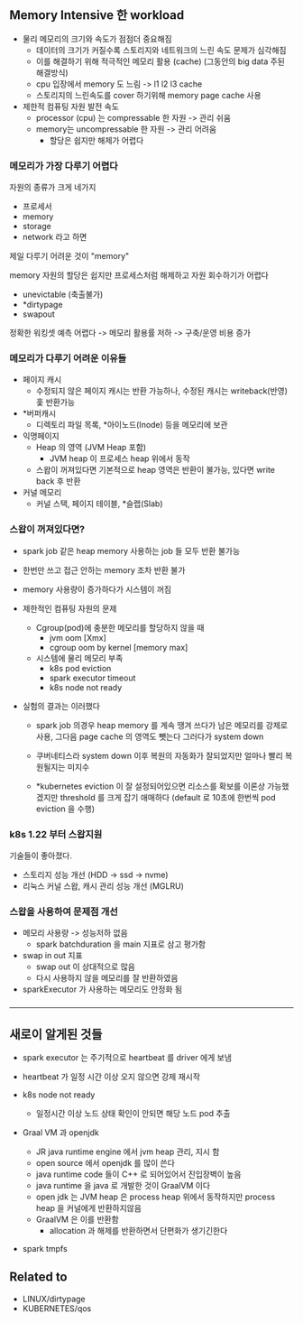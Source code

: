 ## Memory Intensive 한 workload
- 물리 메모리의 크기와 속도가 점점더 중요해짐 
  - 데이터의 크기가 커질수록 스토리지와 네트워크의 느린 속도 문제가 심각해짐
  - 이를 해결하기 위해 적극적인 메모리 활용 (cache) (그동안의 big data 주된 해결방식)
  - cpu 입장에서 memory 도 느림 -> l1 l2 l3 cache
  - 스토리지의 느린속도를 cover 하기위해 memory page cache 사용
- 제한적 컴퓨팅 자원 발전 속도
  - processor (cpu) 는 compressable 한 자원 -> 관리 쉬움
  - memory는 uncompressable 한 자원 -> 관리 어려움
    - 할당은 쉽지만 해제가 어렵다

### 메모리가 가장 다루기 어렵다
자원의 종류가 크게 네가지 
- 프로세서
- memory
- storage
- network
라고 하면 

제일 다루기 어려운 것이 "memory"

memory 자원의 할당은 쉽지만 프로세스처럼 해제하고 자원 회수하기가 어렵다
- unevictable (축출불가)
- *dirtypage
- swapout

정확한 워킹셋 예측 어렵다 -> 메모리 활용률 저하 -> 구축/운영 비용 증가


### 메모리가 다루기 어려운 이유들
- 페이지 캐시
  - 수정되지 않은 페이지 캐시는 반환 가능하나, 수정된 캐시는 writeback(반영) 훛 반환가능
- *버퍼캐시
  - 디렉토리 파일 목록, *아이노드(Inode) 등을 메모리에 보관
- 익명페이지
  - Heap 의 영역 (JVM Heap 포함)
    - JVM heap 이 프로세스 heap 위에서 동작
  - 스왑이 꺼져있다면 기본적으로 heap 영역은 반환이 불가능, 있다면 write back 후 반환
- 커널 메모리
  - 커널 스택, 페이지 테이블, *슬랩(Slab)

### 스왑이 꺼져있다면?
- spark job 같은 heap memory 사용하는 job 들 모두 반환 불가능
- 한번만 쓰고 접근 안하는 memory 조차 반환 불가
- memory 사용량이 증가하다가 시스템이 꺼짐
- 제한적인 컴퓨팅 자원의 문제
  - Cgroup(pod)에 충분한 메모리를 할당하지 않을 때
    - jvm oom [Xmx]
    - cgroup oom by kernel [memory max]
  - 시스템에 물리 메모리 부족
    - k8s pod eviction
    - spark executor timeout
    - k8s node not ready

- 실험의 결과는 이러했다
  - spark job 의경우 heap memory 를 계속 땡겨 쓰다가 남은 메모리를 강제로 사용, 그다음 page cache 의 영역도 뺏는다 그러다가 system down 
  - 쿠버네티스라 system down 이후 복원의 자동화가 잘되었지만 얼마나 빨리 복원될지는 미지수

  - *kubernetes eviction 이 잘 설정되어있으면 리소스를 확보를 이론상 가능했겠지만 threshold 를 크게 잡기 애매하다 (default 로 10초에 한번씩 pod eviction 을 수행)


### k8s 1.22 부터 스왑지원

기술들이 좋아졌다.

- 스토리지 성능 개선 (HDD -> ssd -> nvme)
- 리눅스 커널 스왑, 캐시 관리 성능 개선 (MGLRU)

### 스왑을 사용하여 문제점 개선
- 메모리 사용량 -> 성능저하 없음
  - spark batchduration 을 main 지표로 삼고 평가함
- swap in out 지표
  - swap out 이 상대적으로 많음
  - 다시 사용하지 않을 메모리를 잘 반환하였음
- sparkExecutor 가 사용하는 메모리도 안정화 됨

###


---

## 새로이 알게된 것들

- spark executor 는 주기적으로 heartbeat 를 driver 에게 보냄
- heartbeat 가 일정 시간 이상 오지 않으면 강제 재시작
- k8s node not ready
  - 일정시간 이상 노드 상태 확인이 안되면 해당 노드 pod 추출

- Graal VM 과 openjdk
  - JR java runtime engine 에서 jvm heap 관리, 지시 함
  - open source 에서 openjdk 를 많이 쓴다
  - java runtime code 들이 C++ 로 되어있어서 진입장벽이 높음
  - java runtime 을 java 로 개발한 것이 GraalVM 이다
  - open jdk 는 JVM heap 은 process heap 위에서 동작하지만 process heap 을 커널에게 반환하지않음
  - GraalVM 은 이를 반환함
    - allocation 과 해제를 반환하면서 단편화가 생기긴한다
- spark tmpfs


## Related to
- LINUX/dirtypage
- KUBERNETES/qos